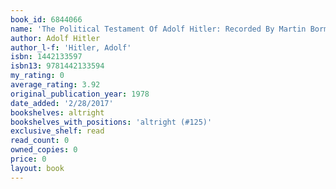 ```yaml
---
book_id: 6844066
name: 'The Political Testament Of Adolf Hitler: Recorded By Martin Bormann'
author: Adolf Hitler
author_l-f: 'Hitler, Adolf'
isbn: 1442133597
isbn13: 9781442133594
my_rating: 0
average_rating: 3.92
original_publication_year: 1978
date_added: '2/28/2017'
bookshelves: altright
bookshelves_with_positions: 'altright (#125)'
exclusive_shelf: read
read_count: 0
owned_copies: 0
price: 0
layout: book
---
```

